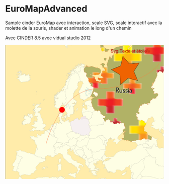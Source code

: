 EuroMapAdvanced
===============

Sample cinder EuroMap avec interaction, scale SVG, scale interactif avec la molette de la souris, shader et animation le long d'un chemin

Avec CINDER 8.5 avec vidual studio 2012

![ScreenShot](https://github.com/colinbouvry/EuroMapAdvanced/blob/master/screenshot.jpg)
